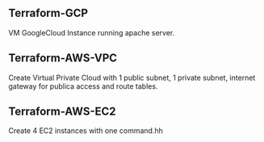 ## Terraform-GCP
VM GoogleCloud Instance running apache server.

## Terraform-AWS-VPC
Create Virtual Private Cloud with 1 public subnet, 1 private subnet, internet gateway for publica access and route tables.

## Terraform-AWS-EC2
Create 4 EC2 instances with one command.hh
